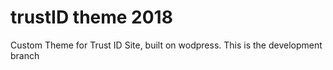 # trustID theme 2018
Custom Theme for Trust ID Site, built on wodpress. This is the development branch
